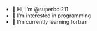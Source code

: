 - 👋 Hi, I’m @superboi211
- 👀 I’m interested in programming
- 🌱 I’m currently learning fortran

<!---
superboi211/superboi211 is a ✨ special ✨ repository because its `README.md` (this file) appears on your GitHub profile.
You can click the Preview link to take a look at your changes.
--->
